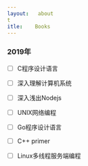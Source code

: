 ```yaml
---
layout:   about
t
itle:    Books
---
```


### 2019年


- [ ] C程序设计语言

- [ ] 深入理解计算机系统

- [ ] 深入浅出Nodejs

- [ ] UNIX网络编程

- [ ] Go程序设计语言

- [ ] C++ primer

- [ ] Linux多线程服务端编程
